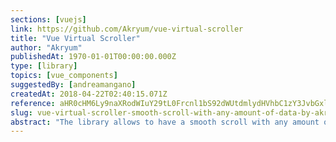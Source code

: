 ```yaml
---
sections: [vuejs]
link: https://github.com/Akryum/vue-virtual-scroller
title: "Vue Virtual Scroller"
author: "Akryum"
publishedAt: 1970-01-01T00:00:00.000Z
type: [library]
topics: [vue_components]
suggestedBy: [andreamangano]
createdAt: 2018-04-22T02:40:15.071Z
reference: aHR0cHM6Ly9naXRodWIuY29tL0Frcnl1bS92dWUtdmlydHVhbC1zY3JvbGxlcg
slug: vue-virtual-scroller-smooth-scroll-with-any-amount-of-data-by-akryum
abstract: "The library allows to have a smooth scroll with any amount of data."
---
```

